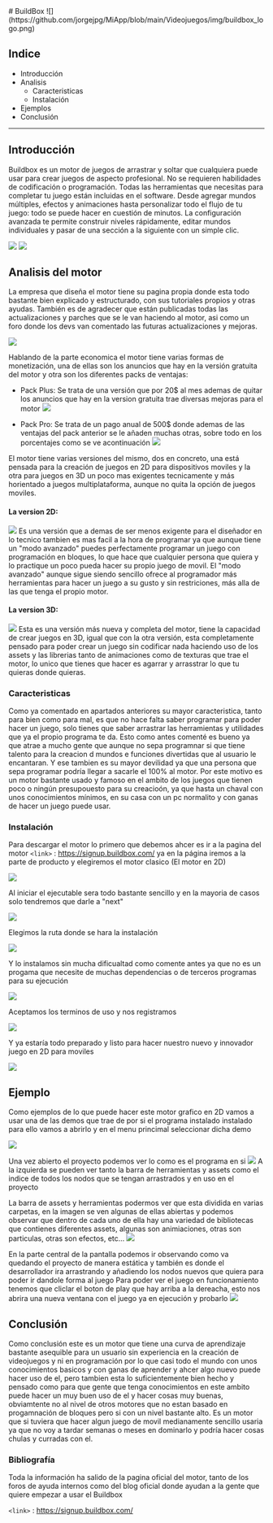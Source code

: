 <div aling="center">
# BuildBox
![](https://github.com/jorgejpg/MiApp/blob/main/Videojuegos/img/buildbox_logo.png)



## Indice

- Introducción
- Analisis
  * Caracteristicas
  * Instalación
- Ejemplos
- Conclusión

----

## Introducción

Buildbox es un motor de juegos de arrastrar y soltar que cualquiera puede usar para crear juegos de aspecto profesional. No se requieren habilidades de codificación o programación. Todas las herramientas que necesitas para completar tu juego están incluidas en el software. Desde agregar mundos múltiples, efectos y animaciones hasta personalizar todo el flujo de tu juego: todo se puede hacer en cuestión de minutos. La configuración avanzada te permite construir niveles rápidamente, editar mundos individuales y pasar de una sección a la siguiente con un simple clic.

![](https://github.com/jorgejpg/MiApp/blob/main/Videojuegos/img/ejemplo1.png)                                    ![](https://github.com/jorgejpg/MiApp/blob/main/Videojuegos/img/ejemplo2.png)
## Analisis del motor

La empresa que diseña el motor tiene su pagina propia donde esta todo bastante bien explicado y estructurado, con sus tutoriales propios y otras ayudas. También es de agradecer que están publicadas todas las actualizaciones y parches que se le van haciendo al motor, asi como un foro donde los devs van comentado las futuras actualizaciones y mejoras.

![](https://github.com/jorgejpg/MiApp/blob/main/Videojuegos/img/principal.png)

Hablando de la parte economica el motor tiene varias formas de monetización, una de ellas son los anuncios que hay en la versión gratuita del motor y otra son los diferentes packs de ventajas:
  - Pack Plus:
    Se trata de una versión que por 20$ al mes ademas de quitar los anuncios que hay en la version gratuita trae diversas mejoras para el motor
    ![](https://github.com/jorgejpg/MiApp/blob/main/Videojuegos/img/plus.png)
  
  - Pack Pro:
    Se trata de un pago anual de 500$ donde ademas de las ventajas del pack anterior se le añaden muchas otras, sobre todo en los porcentajes como se ve acontinuación
    ![](https://github.com/jorgejpg/MiApp/blob/main/Videojuegos/img/pro.png)

El motor tiene varias versiones del mismo, dos en concreto, una está pensada para la creación de juegos en 2D para dispositivos moviles y la otra para juegos en 3D un poco mas exigentes tecnicamente y más horientado a juegos multiplataforma, aunque no quita la opción de juegos moviles.

#### La version 2D:
![](https://github.com/jorgejpg/MiApp/blob/main/Videojuegos/img/2D.png)
Es una versión que a demas de ser menos exigente para el diseñador en lo tecnico tambien es mas facil a la hora de programar ya que aunque tiene un "modo avanzado" puedes perfectamente programar un juego con programación en bloques, lo que hace que cualquier persona que quiera y lo practique un poco pueda hacer su propio juego de movil.
El "modo avanzado" aunque sigue siendo sencillo ofrece al programador más herramientas para hacer un juego a su gusto y sin restriciones, más alla de las que tenga el propio motor.

#### La version 3D:
![](https://github.com/jorgejpg/MiApp/blob/main/Videojuegos/img/3D.png)
Esta es una versión más nueva y completa del motor, tiene la capacidad de crear juegos en 3D, igual que con la otra versión, esta completamente pensado para poder crear un juego sin codificar nada haciendo uso de los assets y las librerias tanto de animaciones como de texturas que trae el motor, lo unico que tienes que hacer es agarrar y arrasstrar lo que tu quieras donde quieras.


### Caracteristicas

Como ya comentado en apartados anteriores su mayor caracteristica, tanto para bien como para mal, es que no hace falta saber programar para poder hacer un juego, solo tienes que saber arrastrar las herramientas y utilidades que ya el propio programa te da. Esto como antes comenté es bueno ya que atrae a mucho gente que aunque no sepa programnar si que tiene talento para la creacion d mundos e funciones divertidas que al usuario le encantaran. Y ese tambien es su mayor devilidad ya que una persona que sepa programar podría llegar a sacarle el 100% al motor. Por este motivo es un motor bastante usado y famoso en el ambito de los juegos que tienen poco o ningún presupouesto para su creacioón, ya que hasta un chaval con unos conocimientos mínimos, en su casa con un pc normalito y con ganas de hacer un juego puede usar.

### Instalación

Para descargar el motor lo primero que debemos ahcer es ir a la pagina del motor `<link>` : <https://signup.buildbox.com/> ya en la página iremos a la parte de producto y elegiremos el motor clasico (El motor en 2D)

![](https://github.com/jorgejpg/MiApp/blob/main/Videojuegos/img/paginstall.png)

Al iniciar el ejecutable sera todo bastante sencillo y en la mayoria de casos solo tendremos que darle a "next"

![](https://github.com/jorgejpg/MiApp/blob/main/Videojuegos/img/instalador.png)

Elegimos la ruta donde se hara la instalación

![](https://github.com/jorgejpg/MiApp/blob/main/Videojuegos/img/ruta.png)

Y lo instalamos sin mucha dificualtad como comente antes ya que no es un progama que necesite de muchas dependencias o de terceros programas para su ejecución

![](https://github.com/jorgejpg/MiApp/blob/main/Videojuegos/img/install.png)

Aceptamos los terminos de uso y nos registramos

![](https://github.com/jorgejpg/MiApp/blob/main/Videojuegos/img/usos.png)

Y ya estaría todo preparado y listo para hacer nuestro nuevo y innovador juego en 2D para moviles

![](https://github.com/jorgejpg/MiApp/blob/main/Videojuegos/img/menu.png)




## Ejemplo

Como ejemplos de lo que puede hacer este motor grafico en 2D vamos a usar una de las demos que trae de por si el programa instalado instalado para ello vamos a abrirlo y en el menu princimal seleccionar dicha demo

![](https://github.com/jorgejpg/MiApp/blob/main/Videojuegos/img/demo.png)

Una vez abierto el proyecto podemos ver lo como es el programa en si
![](https://github.com/jorgejpg/MiApp/blob/main/Videojuegos/img/proyecto.png)
A la izquierda se pueden ver tanto la barra de herramientas y assets como el indice de todos los nodos que se tengan arrastrados y en uso en el proyecto

La barra de assets y herramientas podermos ver que esta dividida en varias carpetas, en la imagen se ven algunas de ellas abiertas y podemos observar que dentro de cada uno de ella hay una variedad de bibliotecas que contienes diferentes assets, algunas son animiaciones, otras son particulas, otras son efectos, etc...
![](https://github.com/jorgejpg/MiApp/blob/main/Videojuegos/img/assets.png)

En la parte central de la pantalla podemos ir observando como va quedando el proyecto de manera estática y también es donde el desarrollador ira arrastrando y añadiendo los nodos nuevos que quiera para poder ir dandole forma al juego
Para poder ver el juego en funcionamiento tenemos que cliclar el boton de play que hay arriba a la dereacha, esto nos abrira una nueva ventana con el juego ya en ejecución y probarlo
![](https://github.com/jorgejpg/MiApp/blob/main/Videojuegos/img/ejecucion.png)




## Conclusión

Como conclusión este es un motor que tiene una curva de aprendizaje bastante asequible para un usuario sin experiencia en la creación de videojuegos y ni en programación por lo que casi todo el mundo con unos conocimientos basicos y con ganas de aprender y ahcer algo nuevo puede hacer uso de el, pero tambien esta lo suficientemente bien hecho y pensado como para que gente que tenga conocimientos en este ambito puede hacer un muy buen uso de el y hacer cosas muy buenas, obviamtente no al nivel de otros motores que no estan basado en progamnación de bloques pero si con un nivel bastante alto.
Es un motor que si tuviera que hacer algun juego de movil medianamente sencillo usaria ya que no voy a tardar semanas o meses en dominarlo y podría hacer cosas chulas y curradas con el.

### Bibliografía
Toda la información ha salido de la pagina oficial del motor, tanto de los foros de ayuda internos como del blog oficial donde ayudan a la gente que quiere empezar a usar el Buildbox

`<link>` : <https://signup.buildbox.com/> 

</div>
